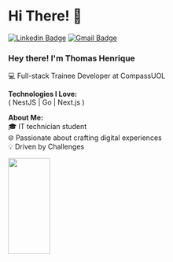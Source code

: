 
<h1>Hi There! 👋</h1>

[![Linkedin Badge](https://img.shields.io/badge/-LinkedIn-6633cc?style=flat-square&logo=Linkedin&logoColor=white&link=https://www.linkedin.com/in/thom-henrique/)](https://www.linkedin.com/in/thom-henrique/)
[![Gmail Badge](https://img.shields.io/badge/-thomas.santos02209@gmail.com-6633cc?style=flat-square&logo=Gmail&logoColor=white&link=mailto:thomas.santos02209@gmail.com)](mailto:thomas.santos02209@gmail.com)



### Hey there! I'm Thomas Henrique  
💻 Full-stack Trainee Developer at CompassUOL

**Technologies I Love:**  
( NestJS | Go | Next.js )  

**About Me:**  
🎓 IT technician student  
🌐 Passionate about crafting digital experiences  
💡 Driven by Challenges 


<div align="left">
  
  <img width="41%" height="195px" src="https://github-readme-stats.vercel.app/api/top-langs/?username=thethoomm&layout=compact&hide_border=true&title_color=8f00ff&text_color=ffffff&bg_color=0d1117" />

</div>

